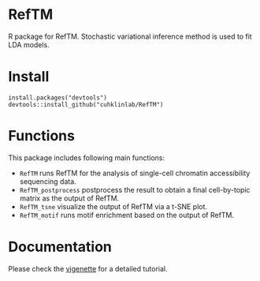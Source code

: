 # RefTM
R package for RefTM. Stochastic variational inference method is used to fit LDA models. 
# Install
```
install.packages("devtools")
devtools::install_github("cuhklinlab/RefTM")
```
# Functions
This package includes following main functions:
- `RefTM` runs RefTM for the analysis of single-cell chromatin accessibility sequencing data. 
- `RefTM_postprocess` postprocess the result to obtain a final cell-by-topic matrix as the output of RefTM.
- `RefTM_tsne` visualize the output of RefTM via a t-SNE plot.
- `RefTM_motif` runs motif enrichment based on the output of RefTM.

# Documentation
Please check the [vigenette](https://github.com/zzchr1s/RefTM/wiki) for a detailed tutorial.
